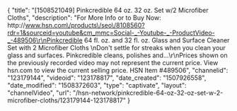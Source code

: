 {
    "title": "[1508521049] Pinkcredible 64 oz.   32 oz. Set w\/2 Microfiber Cloths",
    "description": "For More Info or to Buy Now: http:\/\/www.hsn.com\/products\/seo\/8108560?rdr=1&sourceid=youtube&cm_mmc=Social-_-Youtube-_-ProductVideo-_-489506\r\nPinkcredible 64 fl. oz. and 32 fl. oz. Glass and Surface Cleaner Set with 2 Microfiber Cloths \nDon't settle for streaks when you clean your glass and surfaces. Pinkcredible cleans, polishes and...\r\nPrices shown on the previously recorded video may not represent the current price.  View hsn.com to view the current selling price. HSN Item #489506",
    "channelid": "123179144",
    "videoid": "123178817",
    "date_created": "1507926558",
    "date_modified": "1508372603",
    "type": "captivate",
    "layout": "channelVideo",
    "url": "\/hsn-network\/pinkcredible-64-oz-32-oz-set-w-2-microfiber-cloths\/123179144-123178817"
}